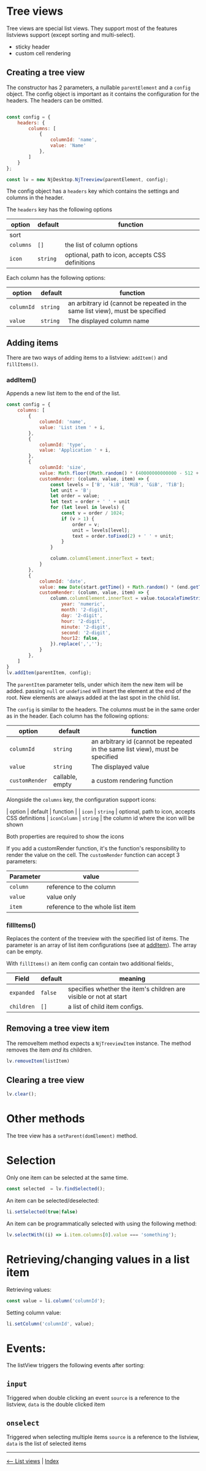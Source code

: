 # Tree views

Tree views are special list views. They support most of the features listviews support (except sorting and multi-select).

- sticky header
- custom cell rendering

## Creating a tree view

The constructor has 2 parameters, a nullable `parentElement` and a `config` object. The config object is important as it contains the configuration for the headers. The headers can be omitted.

```javascript

const config = {
    headers: {
        columns: [
            {
                columnId: 'name',
                value: 'Name'
            },
        ]
    }
};

const lv = new NjDesktop.NjTreeview(parentElement, config);
```
The config object has a `headers` key which contains the settings and columns in the header. 

The `headers` key has the following options

| option | default | function |
| --- | --- | --- |
sort |
| `columns` | `[]` | the list of column options
| `icon`    | `string` | optional, path to icon, accepts CSS definitions

Each column has the following options: 

| option | default | function |
| --- | --- | --- |
| `columnId` | `string` | an arbitrary id (cannot be repeated in the same list view), must be specified |
| `value` | `string` | The displayed column name |

## Adding items

There are two ways of adding items to a listview: `addItem()` and `fillItems()`.

### addItem()

Appends a new list item to the end of the list.

```javascript
const config = {
    columns: [
        {
            columnId: 'name',
            value: 'List item ' + i,
        },
        {
            columnId: 'type',
            value: 'Application ' + i,
        },
        {
            columnId: 'size',
            value: Math.floor((Math.random() * (40000000000000 - 512 + 1))) + 512,
            customRender: (column, value, item) => {
                const levels = ['B', 'kiB', 'MiB', 'GiB', 'TiB'];
                let unit = 'B';
                let order = value;
                let text = order + ' ' + unit
                for (let level in levels) {
                    const v = order / 1024;
                    if (v > 1) {
                        order = v;
                        unit = levels[level];
                        text = order.toFixed(2) + ' ' + unit;
                    } 
                }

                column.columnElement.innerText = text;
            }
        },
        {
            columnId: 'date',
            value: new Date(start.getTime() + Math.random() * (end.getTime() - start.getTime())),
            customRender: (column, value, item) => {
                column.columnElement.innerText = value.toLocaleTimeString("en-CA", {
                    year: 'numeric',
                    month: '2-digit',
                    day: '2-digit',
                    hour: '2-digit', 
                    minute: '2-digit', 
                    second: '2-digit',
                    hour12: false,
                }).replace(',','');
            }
        },
    ]
}
lv.addItem(parentItem, config);
```

The `parentItem` parameter tells, under which item the new item will be added. passing `null` or `undefined` will insert the element at the end of the root. New elements are always added at the last spot in the child list.

The `config` is similar to the headers. The columns must be in the same order as in the header. Each column has the following options:

| option | default | function |
| --- | --- | --- |
| `columnId` | `string` | an arbitrary id (cannot be repeated in the same list view), must be specified |
| `value` | `string` | The displayed value |
| `customRender` | callable, empty | a custom rendering function | 

Alongside the `columns` key, the configuration support icons:

| option | default | function |
| `icon`    | `string` | optional, path to icon, accepts CSS definitions
| `iconColumn`    | `string` | the column id where the icon will be shown

Both properties are required to show the icons

If you add a customRender function, it's the function's responsibility to render the value on the cell. The `customRender` function can accept 3 parameters:

|Parameter | value |
| --- | --- |
| `column` | reference to the column
| `value` | value only
| `item` | reference to the whole list item

### fillItems()

Replaces the content of the treeview with the specified list of items. The parameter is an array of list item configurations (see at [addItem](#additem)). The array can be empty. 

With `fillItems()` an item config can contain two additional fields:, 

|Field|default|meaning|
|-----|-------|-------|
|`expanded`|`false`|specifies whether the item's children are visible or not at start
|`children`|`[]`| a list of child item configs. 

## Removing a tree view item

The removeItem method expects a `NjTreeviewItem` instance.
The method removes the item *and* its children.

```javascript
lv.removeItem(listItem)
```

## Clearing a tree view

```javascript
lv.clear();
```

# Other methods

The tree view has a `setParent(domElement)` method.

# Selection

Only one item can be selected at the same time.

```javascript
const selected  = lv.findSelected();
```

An item can be selected/deselected: 

```javascript
li.setSelected(true|false)
```

An item can be programmatically selected with using the following method:

```javascript
lv.selectWith((i) => i.item.columns[0].value === 'something');
```

# Retrieving/changing values in a list item

Retrieving values:

```javascript
const value = li.column('columnId');
```

Setting column value:

```javascript
li.setColumn('columnId', value);
```

# Events:

The listView triggers the following events after sorting:

## `input`

Triggered when double clicking an event
`source` is a reference to the listview,
`data` is the double clicked item

## `onselect`

Triggered when selecting multiple items
`source` is a reference to the listview,
`data` is the list of selected items


---
[<-- List views](./listviews.md) |
[Index](./index.md) 
